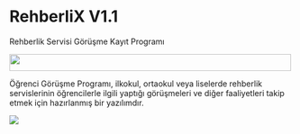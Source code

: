 # RehberliX V1.1

Rehberlik Servisi Görüşme Kayıt Programı

 <img src="https://image.ibb.co/geAp9K/gorusme_kayit.jpg" height="30" width="500"> 

Öğrenci Görüşme Programı, ilkokul, ortaokul veya liselerde rehberlik servislerinin öğrencilerle ilgili yaptığı görüşmeleri ve diğer faaliyetleri takip etmek için hazırlanmış bir yazılımdır. 

 <a href="https://github.com/egitsoft/rehberlix/releases/download/stable/Rehberlix.Setup.zip"><img src="https://image.ibb.co/mLqsEK/indir.png"></a>
